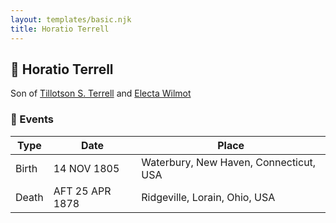 ```yaml
---
layout: templates/basic.njk
title: Horatio Terrell
---
```

## 🔵 Horatio Terrell

Son of [Tillotson S. Terrell](/people/2/25548435) and [Electa Wilmot](/people/7/77370498)

### 📆 Events

Type | Date | Place
------ | ------ | ------
Birth | 14 NOV 1805 | Waterbury, New Haven, Connecticut, USA
Death | AFT 25 APR 1878 | Ridgeville, Lorain, Ohio, USA
